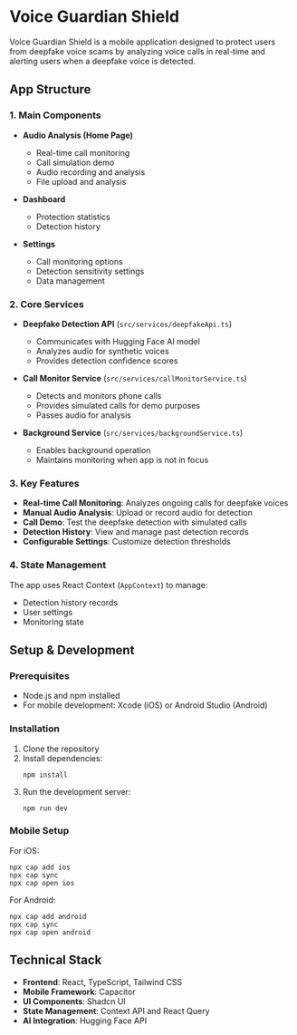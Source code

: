 
# Voice Guardian Shield

Voice Guardian Shield is a mobile application designed to protect users from deepfake voice scams by analyzing voice calls in real-time and alerting users when a deepfake voice is detected.

## App Structure

### 1. Main Components

- **Audio Analysis (Home Page)**
  - Real-time call monitoring
  - Call simulation demo
  - Audio recording and analysis
  - File upload and analysis

- **Dashboard**
  - Protection statistics
  - Detection history

- **Settings**
  - Call monitoring options
  - Detection sensitivity settings
  - Data management

### 2. Core Services

- **Deepfake Detection API** (`src/services/deepfakeApi.ts`)
  - Communicates with Hugging Face AI model
  - Analyzes audio for synthetic voices
  - Provides detection confidence scores

- **Call Monitor Service** (`src/services/callMonitorService.ts`)
  - Detects and monitors phone calls
  - Provides simulated calls for demo purposes
  - Passes audio for analysis

- **Background Service** (`src/services/backgroundService.ts`)
  - Enables background operation
  - Maintains monitoring when app is not in focus

### 3. Key Features

- **Real-time Call Monitoring**: Analyzes ongoing calls for deepfake voices
- **Manual Audio Analysis**: Upload or record audio for detection
- **Call Demo**: Test the deepfake detection with simulated calls
- **Detection History**: View and manage past detection records
- **Configurable Settings**: Customize detection thresholds

### 4. State Management

The app uses React Context (`AppContext`) to manage:
- Detection history records
- User settings
- Monitoring state

## Setup & Development

### Prerequisites

- Node.js and npm installed
- For mobile development: Xcode (iOS) or Android Studio (Android)

### Installation

1. Clone the repository
2. Install dependencies:
   ```
   npm install
   ```
3. Run the development server:
   ```
   npm run dev
   ```

### Mobile Setup

For iOS:
```
npx cap add ios
npx cap sync
npx cap open ios
```

For Android:
```
npx cap add android
npx cap sync
npx cap open android
```

## Technical Stack

- **Frontend**: React, TypeScript, Tailwind CSS
- **Mobile Framework**: Capacitor
- **UI Components**: Shadcn UI
- **State Management**: Context API and React Query
- **AI Integration**: Hugging Face API
